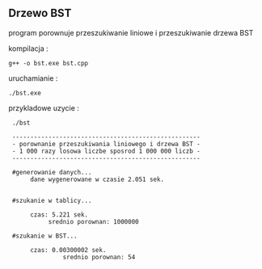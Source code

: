 Drzewo BST
----------

program porownuje przeszukiwanie liniowe i przeszukiwanie drzewa BST

kompilacja : 	
```
g++ -o bst.exe bst.cpp
```
uruchamianie : 	
```
./bst.exe
```

przykladowe uzycie :
```
 ./bst

 ----------------------------------------------------
 - porownanie przeszukiwania liniowego i drzewa BST -
 - 1 000 razy losowa liczbe sposrod 1 000 000 liczb -
 ----------------------------------------------------
    
 #generowanie danych...
      dane wygenerowane w czasie 2.051 sek.
             
             
 #szukanie w tablicy...
              
      czas: 5.221 sek.
	       srednio porownan: 1000000
                                       
 #szukanie w BST...
                                        
      czas: 0.00300002 sek.
               srednio porownan: 54
```
